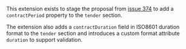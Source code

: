 This extension exists to stage the proposal from [issue 374](https://github.com/open-contracting/standard/issues/374) to add a ```contractPeriod``` property to the ```tender``` section.

The extension also adds a ```contractDuration``` field in ISO8601 duration format to the ```tender``` section and introduces a custom format attribute ```duration``` to support validation.